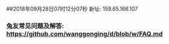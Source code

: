 ##2018年09月28日07时12分07秒 新址: 159.65.166.107
### 兔友常见问题及解答: https://github.com/wanggonging/d/blob/w/FAQ.md
